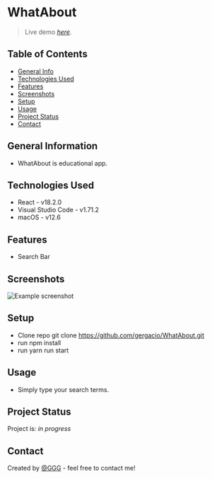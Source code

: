 # WhatAbout
> Live demo [_here_](). <!-- If you have the project hosted somewhere, include the link here. -->

## Table of Contents
* [General Info](#general-information)
* [Technologies Used](#technologies-used)
* [Features](#features)
* [Screenshots](#screenshots)
* [Setup](#setup)
* [Usage](#usage)
* [Project Status](#project-status)
* [Contact](#contact)
<!-- * [License](#license) -->

## General Information
- WhatAbout is educational app.

## Technologies Used
- React - v18.2.0
- Visual Studio Code - v1.71.2
- macOS - v12.6

## Features
- Search Bar


## Screenshots
![Example screenshot]()


## Setup

<!-- Proceed to describe how to install / get started with the project. -->
- Clone repo git clone https://github.com/gergacio/WhatAbout.git
- run npm install
- run yarn run start


## Usage
<!-- How does one go about using it? -->
- Simply type your search terms.


## Project Status
Project is: _in progress_ 

## Contact
Created by [@GGG](http://3gbg.s3-website.eu-west-2.amazonaws.com/#intro) - feel free to contact me!
